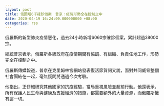 ```yaml
---
layout: post
title: 俄國增6千確診個案　普京：疫情形勢全在控制之中
date: 2020-04-19 16:24:09.000000000 +08:00
categories: rss
---
```


俄羅斯的新型肺炎疫情惡化，過去24小時新增6060宗確診個案，累計超過38000宗。

總統普京表示，俄羅斯各級政府在疫情期間有協調、有組織、負責任地工作，形勢完全在控制之中。

俄羅斯傳媒報道，普京在克里姆林宮網站發表復活節賀詞又說，面對共同威脅整個社會團結在一起，毫無疑問將通過今次考驗。

他指出，正仔細研究其他國家的抗疫經驗，當局重視風險並超前行動。他還表示，所有保護人民生命與健康及支援經濟的措施，都需要額外的大量資源，而俄羅斯擁有這一切。

